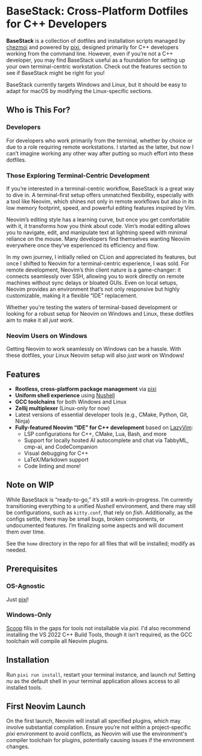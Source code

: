 # BaseStack: Cross-Platform Dotfiles for C++ Developers

**BaseStack** is a collection of dotfiles and installation scripts managed by
[chezmoi](https://www.chezmoi.io/) and powered by [pixi](https://www.pixi.dev/),
designed primarily for C++ developers working from the command line. However,
even if you’re not a C++ developer, you may find BaseStack useful as a
foundation for setting up your own terminal-centric workstation. Check out the
features section to see if BaseStack might be right for you!

BaseStack currently targets Windows and Linux, but it should be easy to adapt
for macOS by modifying the Linux-specific sections.

## Who is This For?

### Developers

For developers who work primarily from the terminal, whether by choice or due to
a role requiring remote workstations. I started as the latter, but now I can’t
imagine working any other way after putting so much effort into these dotfiles.

### Those Exploring Terminal-Centric Development

If you’re interested in a terminal-centric workflow, BaseStack is a great way to
dive in. A terminal-first setup offers unmatched flexibility, especially with a
tool like Neovim, which shines not only in remote workflows but also in its low
memory footprint, speed, and powerful editing features inspired by Vim.

Neovim’s editing style has a learning curve, but once you get comfortable with
it, it transforms how you think about code. Vim’s modal editing allows you to
navigate, edit, and manipulate text at lightning speed with minimal reliance on
the mouse. Many developers find themselves wanting Neovim everywhere once
they’ve experienced its efficiency and flow.

In my own journey, I initially relied on CLion and appreciated its features, but
once I shifted to Neovim for a terminal-centric experience, I was sold. For
remote development, Neovim’s thin client nature is a game-changer: it connects
seamlessly over SSH, allowing you to work directly on remote machines without
sync delays or bloated GUIs. Even on local setups, Neovim provides an
environment that’s not only responsive but highly customizable, making it a
flexible “IDE” replacement.

Whether you're testing the waters of terminal-based development or looking for a
robust setup for Neovim on Windows and Linux, these dotfiles aim to make it all
_just work_.

### Neovim Users on Windows

Getting Neovim to work seamlessly on Windows can be a hassle. With these
dotfiles, your Linux Neovim setup will also _just work_ on Windows!

## Features

- **Rootless, cross-platform package management** via
  [pixi](https://www.pixi.dev/)
- **Uniform shell experience** using [Nushell](https://www.nushell.sh/)
- **GCC toolchains** for both Windows and Linux
- **Zellij multiplexer** (Linux-only for now)
- Latest versions of essential developer tools (e.g., CMake, Python, Git, Ninja)
- **Fully-featured Neovim “IDE” for C++ development** based on
  [LazyVim](https://www.lazyvim.org/):
  - LSP configurations for C++, CMake, Lua, Bash, and more
  - Support for locally hosted AI autocomplete and chat via TabbyML, cmp-ai, and
    CodeCompanion
  - Visual debugging for C++
  - LaTeX/Markdown support
  - Code linting and more!

## Note on WIP

While BaseStack is “ready-to-go,” it’s still a work-in-progress. I’m currently
transitioning everything to a unified _Nushell_ environment, and there may still
be configurations, such as `kitty.conf`, that rely on _fish_. Additionally, as
the configs settle, there may be small bugs, broken components, or undocumented
features. I’m finalizing some aspects and will document them over time.

See the `home` directory in the repo for all files that will be installed;
modify as needed.

## Prerequisites

### OS-Agnostic

Just [pixi](https://www.pixi.dev/)!

### Windows-Only

[Scoop](https://scoop.sh/) fills in the gaps for tools not installable via
_pixi_. I'd also recommend installing the VS 2022 C++ Build Tools, though it
isn’t required, as the GCC toolchain will compile all Neovim plugins.

## Installation

Run `pixi run install`, restart your terminal instance, and launch _nu_! Setting
_nu_ as the default shell in your terminal application allows access to all
installed tools.

## First Neovim Launch

On the first launch, Neovim will install all specified plugins, which may
involve substantial compilation. Ensure you’re not within a project-specific
_pixi_ environment to avoid conflicts, as Neovim will use the environment's
compiler toolchain for plugins, potentially causing issues if the environment
changes.
